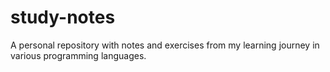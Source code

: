 # study-notes
A personal repository with notes and exercises from my learning journey in various programming languages.

